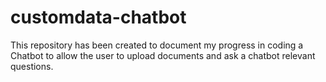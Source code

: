 # customdata-chatbot
This repository has been created to document my progress in coding a Chatbot to allow the user to upload documents and ask a chatbot relevant questions.
